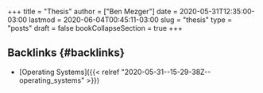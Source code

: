 +++
title = "Thesis"
author = ["Ben Mezger"]
date = 2020-05-31T12:35:00-03:00
lastmod = 2020-06-04T00:45:11-03:00
slug = "thesis"
type = "posts"
draft = false
bookCollapseSection = true
+++

## Backlinks {#backlinks}

- [Operating Systems]({{< relref "2020-05-31--15-29-38Z--operating_systems" >}})
